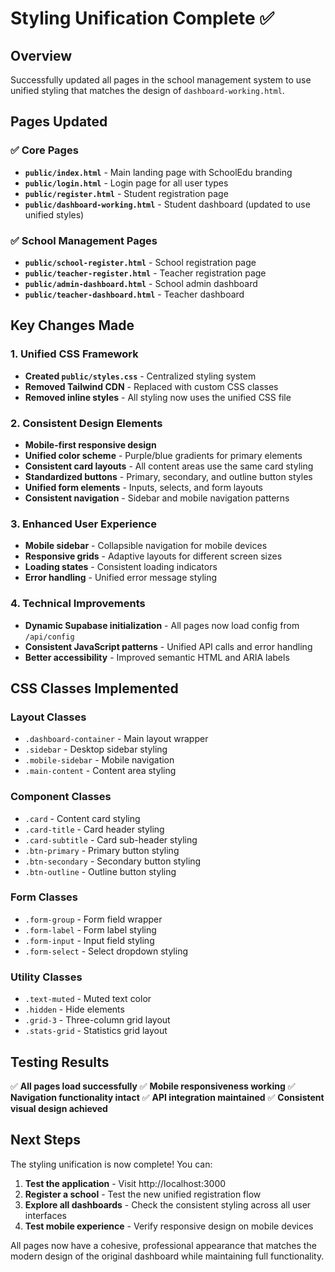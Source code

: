 # Styling Unification Complete ✅

## Overview
Successfully updated all pages in the school management system to use unified styling that matches the design of `dashboard-working.html`.

## Pages Updated

### ✅ Core Pages
- **`public/index.html`** - Main landing page with SchoolEdu branding
- **`public/login.html`** - Login page for all user types
- **`public/register.html`** - Student registration page
- **`public/dashboard-working.html`** - Student dashboard (updated to use unified styles)

### ✅ School Management Pages
- **`public/school-register.html`** - School registration page
- **`public/teacher-register.html`** - Teacher registration page
- **`public/admin-dashboard.html`** - School admin dashboard
- **`public/teacher-dashboard.html`** - Teacher dashboard

## Key Changes Made

### 1. Unified CSS Framework
- **Created `public/styles.css`** - Centralized styling system
- **Removed Tailwind CDN** - Replaced with custom CSS classes
- **Removed inline styles** - All styling now uses the unified CSS file

### 2. Consistent Design Elements
- **Mobile-first responsive design**
- **Unified color scheme** - Purple/blue gradients for primary elements
- **Consistent card layouts** - All content areas use the same card styling
- **Standardized buttons** - Primary, secondary, and outline button styles
- **Unified form elements** - Inputs, selects, and form layouts
- **Consistent navigation** - Sidebar and mobile navigation patterns

### 3. Enhanced User Experience
- **Mobile sidebar** - Collapsible navigation for mobile devices
- **Responsive grids** - Adaptive layouts for different screen sizes
- **Loading states** - Consistent loading indicators
- **Error handling** - Unified error message styling

### 4. Technical Improvements
- **Dynamic Supabase initialization** - All pages now load config from `/api/config`
- **Consistent JavaScript patterns** - Unified API calls and error handling
- **Better accessibility** - Improved semantic HTML and ARIA labels

## CSS Classes Implemented

### Layout Classes
- `.dashboard-container` - Main layout wrapper
- `.sidebar` - Desktop sidebar styling
- `.mobile-sidebar` - Mobile navigation
- `.main-content` - Content area styling

### Component Classes
- `.card` - Content card styling
- `.card-title` - Card header styling
- `.card-subtitle` - Card sub-header styling
- `.btn-primary` - Primary button styling
- `.btn-secondary` - Secondary button styling
- `.btn-outline` - Outline button styling

### Form Classes
- `.form-group` - Form field wrapper
- `.form-label` - Form label styling
- `.form-input` - Input field styling
- `.form-select` - Select dropdown styling

### Utility Classes
- `.text-muted` - Muted text color
- `.hidden` - Hide elements
- `.grid-3` - Three-column grid layout
- `.stats-grid` - Statistics grid layout

## Testing Results

✅ **All pages load successfully**
✅ **Mobile responsiveness working**
✅ **Navigation functionality intact**
✅ **API integration maintained**
✅ **Consistent visual design achieved**

## Next Steps

The styling unification is now complete! You can:

1. **Test the application** - Visit http://localhost:3000
2. **Register a school** - Test the new unified registration flow
3. **Explore all dashboards** - Check the consistent styling across all user interfaces
4. **Test mobile experience** - Verify responsive design on mobile devices

All pages now have a cohesive, professional appearance that matches the modern design of the original dashboard while maintaining full functionality.
